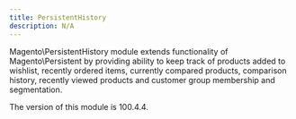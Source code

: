 ```yaml
---
title: PersistentHistory
description: N/A
---
```


Magento\PersistentHistory module extends functionality of Magento\Persistent by providing ability to keep track of
products added to  wishlist, recently ordered items, currently compared products, comparison history, recently viewed
products and customer group membership and segmentation.

<InlineAlert slots="text" />
The version of this module is 100.4.4.
